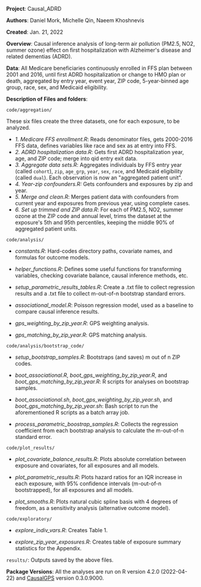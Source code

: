 **Project**: Causal_ADRD

**Authors**: Daniel Mork, Michelle Qin, Naeem Khoshnevis

**Created**: Jan. 21, 2022

**Overview**: Causal inference analysis of long-term air pollution (PM2.5, NO2, summer ozone) effect on first hospitalization with Alzheimer's disease and related dementias (ADRD).

**Data**: All Medicare beneficiaries continuously enrolled in FFS plan between 2001 and 2016, until first ADRD hospitalization or change to HMO plan or death, aggregated by entry year, event year, ZIP code, 5-year-binned age group, race, sex, and Medicaid eligibility.

**Description of Files and folders**: 

`code/aggregation/`   

These six files create the three datasets, one for each exposure, to be analyzed.   

  - *1. Medicare FFS enrollment.R*: Reads denominator files, gets 2000-2016 FFS data, defines variables like race and sex as at entry into FFS.
  - *2. ADRD hospitalization data.R*: Gets first ADRD hospitalization year, age, and ZIP code; merge into qid entry exit data.
  - *3. Aggregate data sets.R*: Aggregates individuals by FFS entry year (called `cohort`), `zip`, `age_grp`, `year`, `sex`, `race`, and Medicaid eligibility (called `dual`). Each observation is now an "aggregated patient unit".
  - *4. Year-zip confounders.R:* Gets confounders and exposures by zip and year.
  - *5. Merge and clean.R*: Merges patient data with confounders from current year and exposures from previous year, using complete cases.
  - *6. Set up trimmed and ZIP data.R*: For each of PM2.5, NO2, summer ozone at the ZIP code and annual level, trims the dataset at the exposure's 5th and 95th percentiles, keeping the middle 90\% of aggregated patient units.
    
`code/analysis/`
  
  - *constants.R*: Hard-codes directory paths, covariate names, and formulas for outcome models.
  
  - *helper_functions.R*: Defines some useful functions for transforming variables, checking covariate balance, causal inference methods, etc.
  
  - *setup_parametric_results_tables.R*: Create a .txt file to collect regression results and a .txt file to collect m-out-of-n bootstrap standard errors.
  
  - *associational_model.R*: Poisson regression model, used as a baseline to compare causal inference results.
  
  - *gps_weighting_by_zip_year.R*: GPS weighting analysis.
  
  - *gps_matching_by_zip_year.R*: GPS matching analysis.
  
`code/analysis/bootstrap_code/`
  
  - *setup_bootstrap_samples.R*: Bootstraps (and saves) m out of n ZIP codes.
  
  - *boot_associational.R*, *boot_gps_weighting_by_zip_year.R*, and *boot_gps_matching_by_zip_year.R*: R scripts for analyses on bootstrap samples.
  
  - *boot_associational.sh*, *boot_gps_weighting_by_zip_year.sh*, and *boot_gps_matching_by_zip_year.sh*: Bash script to run the aforementioned R scripts as a batch array job.
  
  - *process_parametric_boostrap_samples.R*: Collects the regression coefficient from each bootstrap analysis to calculate the m-out-of-n standard error.
  
`code/plot_results/`

  - *plot_covariate_balance_results.R*: Plots absolute correlation between exposure and covariates, for all exposures and all models.
    
  - *plot_parametric_results.R*: Plots hazard ratios for an IQR increase in each exposure, with 95% confidence intervals (m-out-of-n bootstrapped), for all exposures and all models.
  
  - *plot_smooths.R*: Plots natural cubic spline basis with 4 degrees of freedom, as a sensitivity analysis (alternative outcome model).
  
`code/exploratory/`

  - *explore_indiv_vars.R*: Creates Table 1.
    
  - *explore_zip_year_exposures.R*: Creates table of exposure summary statistics for the Appendix.

`results/`: Outputs saved by the above files.


**Package Versions**: All the analyses are run on R version 4.2.0 (2022-04-22) and [CausalGPS](https://github.com/cran/CausalGPS) version 0.3.0.9000.
